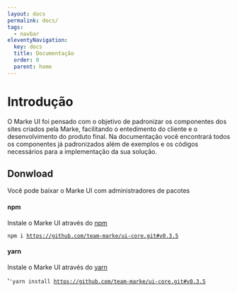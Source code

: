 ```yaml
---
layout: docs
permalink: docs/
tags:
  - navbar
eleventyNavigation:
  key: docs
  title: Documentação
  order: 0
  parent: home
---
```


# Introdução

O Marke UI foi pensado com o objetivo de padronizar os componentes dos sites criados pela Marke, facilitando o entedimento do cliente e o desenvolvimento do produto final. Na documentação você encontrará todos os componentes já padronizados além de exemplos e os códigos necessários para a implementação da sua solução.

## Donwload

Você pode baixar o Marke UI com administradores de pacotes

#### npm
Instale o Marke UI através do [npm](https://www.npmjs.com/)

<code>npm i https://github.com/team-marke/ui-core.git#v0.3.5</code>

#### yarn
Instale o Marke UI através do [yarn](https://yarnpkg.com/)

'<code>'yarn install https://github.com/team-marke/ui-core.git#v0.3.5</code>
